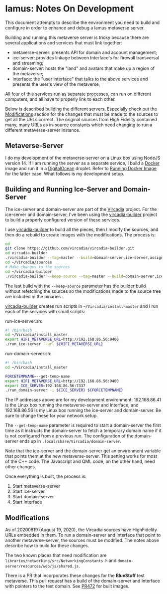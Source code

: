 # Iamus: Notes On Development

This document attempts to describe the environment you need to build
and configure in order to enhance and debug a Iamus metaverse server.

Building and running this metaverse server is tricky because there
are several applications and services that must link together:
- metaverse-server: presents API for domain and account management;
- ice-server: provides linkage between Interface's for firewall transversal and streaming;
- domain-server: hosts the "land" and avatars that make up a region of the metaverse;
- Interface: the "user interface" that talks to the above services and presents the user's view of the metaverse;

All four of this services run as separate processes, can run on different computers,
and all have to properly link to each other.

Below is described building the different servers.
Especially check out the [Modifications](#Modification) section for the changes that must
be made to the sources to get all the URLs correct.
The original sources from High Fidelity contained many, many URLs as in-source
constants which need changing to run a different metaverse-server instance.

## Metaverse-Server

I do my development of the metaverse-server on a Linux box
using NodeJS version 14.
If I am running the server as a separate service, I build a [Docker] image
and run it in a [DigitalOcean] droplet.
Refer to [Running Docker Image] for the latter case. What follows is
my development setup.

## Building and Running Ice-Server and Domain-Server

The ice-server and domain-server are part of the [Vircadia] project.
For the ice-server and domain-server, I've been using the
[vircadia-builder] project to build a properly configured
version of these services.

I use [vircadia-builder] to build all the pieces, then I modify
the sources, and then do a rebuild to create images with the modifications.
The process is:

```sh
cd
git clone https://github.com/vircadia/vircadia-builder.git
cd vircadia-builder
./vircadia-builder --tag=master --build=domain-server,ice-server,assignment-client
cd ~/Vircadia/sources
# Make changes to the sources
cd ~/vircadia-builder
./vircadia-builder --keep-source --tag=master --build=domain-server,ice-server,assignment-client
```

The last build with the `--keep-source` parameter has the builder build without refetching
the sources so the modifications made to the source tree are included in the binaries.

[vircadia-builder] creates run scripts in `~/Vircadia/install-master` and I run each
of the services with small scripts:

run-ice-server.sh:

```sh
#! /bin/bash
cd ~/Vircadia/install_master
export HIFI_METAVERSE_URL=http://192.168.86.56:9400
./run_ice-server --url ${HIFI_METAVERSE_URL}
```

run-domain-server.sh:

```sh
#! /bin/bash
cd ~/Vircadia/install_master

FORCETEMPNAME=--get-temp-name
export HIFI_METAVERSE_URL=http://192.168.86.56:9400
export ICE_SERVER=192.168.86.56:7337
./run_domain-server -i ${ICE_SERVER} ${FORCETEMPNAME}
```

The IP addresses above are for my development environment: 192.168.86.41 is
the Linux box running the metaverse-server and Interface, and
192.168.86.56 is my Linux box running the ice-server and domain-server.
Be sure to change these for your network setup.

The `--get-temp-name` parameter is required to start a domain-server
the first time
as it instructs the domain-server to fetch a temporary domain name
if it is not configured from a previous run.
The configuration of the
domain-server ends up in `.local/share/Vircadia/domain-server`.

Note that the ice-server and the domain-server get an environment variable
that points them at the new metaverse-server. This setting works for most of
the C++ code. The Javascript and QML code, on the other hand, need other
changes.

Once everything is built, the process is:

1. Start metaverse-server
1. Start ice-server
1. Start domain-server
1. Start Interface

## Modifications

As of 20200819 (August 19, 2020), the Vircadia sources have HighFidelity
URLs embedded in them. To run a domain-server and Interface that point to
another metaverse-server, the sources must be modified. The notes above
describe how to build for these changes.

The two known places that need modification are
`libraries/networking/src/NetworkingConstants.h`
and
`domain-server/resources/web/js/shared.js`.

There is a PR that incorporates these changes for the **BlueStuff** test
metaverse. This pull request has a build of the domain-server and
Interface with pointers to the test domain.
See [PR472](https://github.com/vircadia/vircadia/pull/472)
for built images.

[Vircadia]: https://github.com/vircadia/vircadia
[vircadia-builder]: https://github.com/vircadia/vircadia-builder
[Docker]: https://docker.io/
[DigitalOcean]: https://DigitalOcean.com/
[Running Docker Image]: ./RunningDockerImage.md
